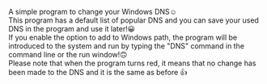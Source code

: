 A simple program to change your Windows DNS☺️ <br>
This program has a default list of popular DNS and you can save your used DNS in the program and use it later!😀 <br>
If you enable the option to add to Windows path, the program will be introduced to the system and run by typing the "DNS" command in the command line or the run window!🙃 <br>
Please note that when the program turns red, it means that no change has been made to the DNS and it is the same as before 👍
